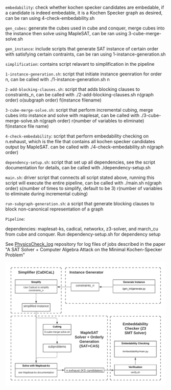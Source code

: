 `embedability`: check whether kochen specker candidates are embedable, if a candidate is indeed embedable, it is a Kochen Specker graph as desired, can be ran using 4-check-embedability.sh

`gen_cubes`: generate the cubes used in cube and conquer, merge cubes into the instance then solve using MapleSAT, can be ran using 3-cube-merge-solve.sh

`gen_instance`: include scripts that generate SAT instance of certain order with satisfying certain contraints, can be ran using 1-instance-generation.sh

`simplification`: contains script relavant to simplification in the pipeline

`1-instance-generation.sh`: script that initiate instance geenration for order n, can be called with ./1-instance-generation.sh n

`2-add-blocking-clauses.sh`: script that adds blocking clauses to constraints_n, can be called with ./2-add-blocking-clauses.sh n(graph order) o(subgraph order) f(instance filename)

`3-cube-merge-solve.sh`: script that perform incremental cubing, merge cubes into instance and solve with maplesat, can be called with ./3-cube-merge-solve.sh n(graph order) r(number of variables to eliminate) f(instance file name)

`4-check-embedability`: script that perform embedability checking on n.exhaust, which is the file that contains all kochen specker candidates output by MapleSAT. can be called with ./4-check-embedability.sh n(graph order)

`dependency-setup.sh`: script that set up all dependencies, see the script documentation for details, can be called with ./dependency-setup.sh

`main.sh`: driver script that connects all script stated above, running this script will execute the entire pipeline, can be called with ./main.sh n(graph order) s(number of times to simplify, default to be 3) r(number of variables to eliminate during incremental cubing)

`run-subgraph-generation.sh`: a script that generate blocking clauses to block non-canonical representation of a graph

`Pipeline`: 

dependencies: maplesat-ks, cadical, networkx, z3-solver, and march_cu from cube and conquer. Run dependency-setup.sh for dependency setup

See [PhysicsCheck_log](https://github.com/BrianLi009/PhysicsCheck_log) repository for log files of jobs described in the paper "A SAT Solver + Computer Algebra Attack on the Minimal Kochen-Specker Problem"

![Showing pipeline and which directory to enter for each step](pipeline.png?raw=true "Pipeline")
